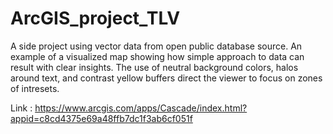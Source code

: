 # ArcGIS_project_TLV

A side project using vector data from open public database source. An example of a visualized map showing how simple approach to data can result with clear insights. The use of neutral background colors, halos around text, and contrast yellow buffers direct the viewer to focus on zones of intresets. 

Link : https://www.arcgis.com/apps/Cascade/index.html?appid=c8cd4375e69a48ffb7dc1f3ab6cf051f


